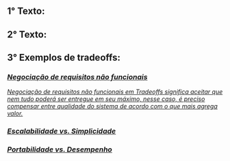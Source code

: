 
## 1° Texto:


## 2° Texto: 



## 3° Exemplos de tradeoffs:

### <u><i>Negociação de requisitos não funcionais
Negociação de requisitos não funcionais em Tradeoffs significa aceitar que nem tudo poderá ser entregue em seu máximo, nesse caso, é preciso compensar entre qualidade do sistema de acordo com o que mais agrega valor.

### <u><i>Escalabilidade vs. Simplicidade


### <u><i>Portabilidade vs. Desempenho

